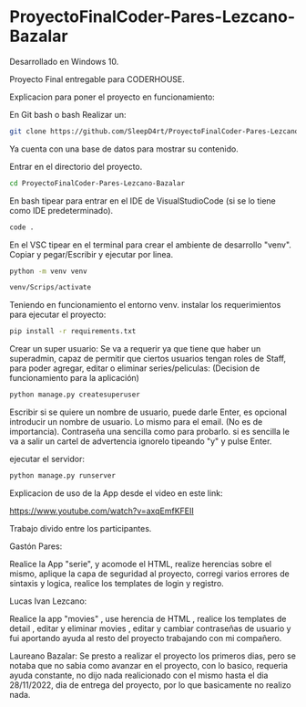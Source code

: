 # ProyectoFinalCoder-Pares-Lezcano-Bazalar

Desarrollado en Windows 10.

Proyecto Final entregable para CODERHOUSE.


Explicacion para poner el proyecto en funcionamiento:

En Git bash o bash
Realizar un:
```bash
git clone https://github.com/SleepD4rt/ProyectoFinalCoder-Pares-Lezcano-Bazalar.git
```
Ya cuenta con una base de datos para mostrar su contenido. 

Entrar en el directorio del proyecto.

```bash
cd ProyectoFinalCoder-Pares-Lezcano-Bazalar
```
En bash tipear para entrar en el IDE de VisualStudioCode (si se lo tiene como IDE predeterminado).

```bash
code .
```

En el VSC tipear en el terminal para crear el ambiente de desarrollo "venv".
Copiar y pegar/Escribir y ejecutar por linea.
```bash
python -m venv venv

venv/Scrips/activate
```
Teniendo en funcionamiento el entorno venv.
instalar los requerimientos para ejecutar el proyecto:
```bash
pip install -r requirements.txt
```


Crear un super usuario:
Se va a requerir ya que tiene que haber un superadmin, capaz de permitir que ciertos usuarios tengan roles de Staff, para poder agregar, editar o eliminar series/peliculas: (Decision de funcionamiento para la aplicación)
```bash
python manage.py createsuperuser
```

Escribir si se quiere un nombre de usuario, puede darle Enter, es opcional introducir un nombre de usuario. Lo mismo para el email. (No es de importancia).
Contraseña una sencilla como para probarlo. si es sencilla le va a salir un cartel de advertencia ignorelo tipeando "y" y pulse Enter.

ejecutar el servidor:

```bash
python manage.py runserver
```
Explicacion de uso de la App desde el video en este link:

https://www.youtube.com/watch?v=axqEmfKFEII


Trabajo divido entre los participantes.

Gastón Pares:

Realice la App "serie", y acomode el HTML, realize herencias sobre el mismo, aplique la capa de seguridad al proyecto, corregi varios errores de sintaxis y logica, realice los templates de login y registro.

Lucas Ivan Lezcano:

Realice la app "movies" , use herencia de HTML , realice los templates de detail , editar y eliminar movies , editar y cambiar contraseñas de usuario y  fui aportando ayuda al resto del proyecto trabajando con mi compañero.


Laureano Bazalar:
Se presto a realizar el proyecto los primeros dias, pero se notaba que no sabia como avanzar en el proyecto, con lo basico, requeria ayuda constante, no dijo nada realicionado con el mismo hasta el dia 28/11/2022, dia de entrega del proyecto, por lo que basicamente no realizo nada. 

